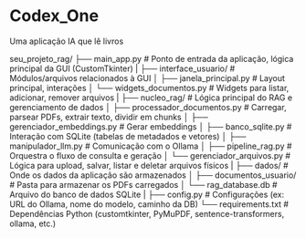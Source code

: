 # Codex_One
Uma aplicação IA que lê livros

seu_projeto_rag/
├── main_app.py                     # Ponto de entrada da aplicação, lógica principal da GUI (CustomTkinter)
|
├── interface_usuario/              # Módulos/arquivos relacionados à GUI
│   ├── janela_principal.py         # Layout principal, interações
│   └── widgets_documentos.py     # Widgets para listar, adicionar, remover arquivos
|
├── nucleo_rag/                     # Lógica principal do RAG e gerenciamento de dados
│   ├── processador_documentos.py   # Carregar, parsear PDFs, extrair texto, dividir em chunks
│   ├── gerenciador_embeddings.py   # Gerar embeddings
│   ├── banco_sqlite.py             # Interação com SQLite (tabelas de metadados e vetores)
│   ├── manipulador_llm.py          # Comunicação com o Ollama
│   ├── pipeline_rag.py             # Orquestra o fluxo de consulta e geração
│   └── gerenciador_arquivos.py     # Lógica para upload, salvar, listar e deletar arquivos físicos
|
├── dados/                            # Onde os dados da aplicação são armazenados
│   ├── documentos_usuario/           # Pasta para armazenar os PDFs carregados
│   └── rag_database.db               # Arquivo do banco de dados SQLite
|
├── config.py                       # Configurações (ex: URL do Ollama, nome do modelo, caminho da DB)
└── requirements.txt                # Dependências Python (customtkinter, PyMuPDF, sentence-transformers, ollama, etc.)

